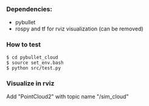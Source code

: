 ### Dependencies:
* pybullet
* rospy and tf for rviz visualization (can be removed)

### How to test
```
$ cd pybullet_cloud
$ source set_env.bash
$ python src/test.py
```

### Visualize in rviz
Add "PointCloud2" with topic name "/sim_cloud"